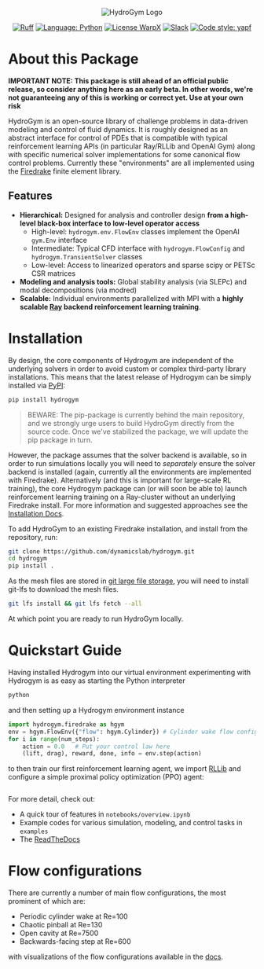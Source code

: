 <p align="center">
<a rel="nofollow"><img alt="HydroGym Logo" src="docs/_static/imgs/logo.svg"></a>
</p>

<p align="center">
<a href="https://github.com/astral-sh/ruff"><img alt="Ruff" src="https://img.shields.io/endpoint?url=https://raw.githubusercontent.com/astral-sh/ruff/main/assets/badge/v2.json"></a>
<a href="https://python.org/"><img alt="Language: Python" src="https://img.shields.io/badge/language-Python-orange.svg"></a>
<a href="https://spdx.org/licenses/MIT.html"><img alt="License WarpX" src="https://img.shields.io/badge/license-MIT-blue.svg"></a>
<a href="https://join.slack.com/t/hydrogym/shared_invite/zt-27u914dfn-UFq3CkaxiLs8dwZ_fDkBuA"><img alt="Slack" src="https://img.shields.io/badge/slack-hydrogym-brightgreen.svg?logo=slack"></a>
<a href="https://github.com/google/yapf"><img alt="Code style: yapf" src="https://img.shields.io/badge/code%20style-yapf-000000.svg"></a>
</p>



# About this Package

__IMPORTANT NOTE: This package is still ahead of an official public release, so consider anything here as an early beta. In other words, we're not guaranteeing any of this is working or correct yet. Use at your own risk__

HydroGym is an open-source library of challenge problems in data-driven modeling and control of fluid dynamics.
It is roughly designed as an abstract interface for control of PDEs that is compatible with typical reinforcement learning APIs
(in particular Ray/RLLib and OpenAI Gym) along with specific numerical solver implementations for some canonical flow control problems.
Currently these "environments" are all implemented using the [Firedrake](https://www.firedrakeproject.org/) finite element library.

## Features
* __Hierarchical:__ Designed for analysis and controller design **from a high-level black-box interface to low-level operator access**
    - High-level: `hydrogym.env.FlowEnv` classes implement the OpenAI `gym.Env` interface
    - Intermediate: Typical CFD interface with `hydrogym.FlowConfig` and `hydrogym.TransientSolver` classes
    - Low-level: Access to linearized operators and sparse scipy or PETSc CSR matrices
* __Modeling and analysis tools:__ Global stability analysis (via SLEPc) and modal decompositions (via modred)
* __Scalable:__ Individual environments parallelized with MPI with a **highly scalable [Ray](https://github.com/ray-project/ray) backend reinforcement learning training**.

# Installation

By design, the core components of Hydrogym are independent of the underlying solvers in order to avoid custom or complex
third-party library installations.
This means that the latest release of Hydrogym can be simply installed via [PyPI](https://pypi.org/project/hydrogym/):

```bash
pip install hydrogym
```

> BEWARE: The pip-package is currently behind the main repository, and we strongly urge users to build HydroGym
>         directly from the source code. Once we've stabilized the package, we will update the pip package in turn.

However, the package assumes that the solver backend is available, so in order to run simulations locally you will
need to _separately_ ensure the solver backend is installed (again, currently all the environments are implemented with Firedrake).
Alternatively (and this is important for large-scale RL training), the core Hydrogym package can (or will soon be able to) launch reinforcement learning training on a Ray-cluster without an underlying Firedrake install.
For more information and suggested approaches see the [Installation Docs](https://hydrogym.readthedocs.io/en/latest/installation.html).

To add HydroGym to an existing Firedrake installation, and install from the repository, run:

```bash
git clone https://github.com/dynamicslab/hydrogym.git
cd hydrogym
pip install .
```

As the mesh files are stored in [git large file storage](https://git-lfs.github.com/), you will need to install git-lfs
to download the mesh files.

```bash
git lfs install && git lfs fetch --all
```

At which point you are ready to run HydroGym locally.

# Quickstart Guide

 Having installed Hydrogym into our virtual environment experimenting with Hydrogym is as easy as starting the Python interpreter
 
 ```bash
 python
 ```
 
 and then setting up a Hydrogym environment instance
 
```python
import hydrogym.firedrake as hgym
env = hgym.FlowEnv({"flow": hgym.Cylinder}) # Cylinder wake flow configuration
for i in range(num_steps):
    action = 0.0   # Put your control law here
    (lift, drag), reward, done, info = env.step(action)
```

to then train our first reinforcement learning agent, we import [RLLib](https://docs.ray.io/en/latest/rllib/index.html) and configure a simple proximal policy optimization (PPO) agent:

```python

```

For more detail, check out:

* A quick tour of features in `notebooks/overview.ipynb`
* Example codes for various simulation, modeling, and control tasks in `examples`
* The [ReadTheDocs](https://hydrogym.readthedocs.io/en/latest/)

# Flow configurations

There are currently a number of main flow configurations, the most prominent of which are:

- Periodic cylinder wake at Re=100
- Chaotic pinball at Re=130
- Open cavity at Re=7500
- Backwards-facing step at Re=600

with visualizations of the flow configurations available in the [docs](docs/FlowConfigurations.md).
